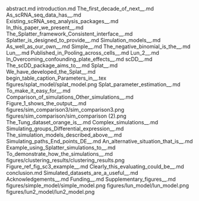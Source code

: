 abstract.md
introduction.md
The_first_decade_of_next__.md
As_scRNA_seq_data_has__.md
Existing_scRNA_seq_analysis_packages__.md
In_this_paper_we_present__.md
The_Splatter_framework_Consistent_interface__.md
Splatter_is_designed_to_provide__.md
Simulation_models__.md
As_well_as_our_own__.md
Simple__.md
The_negative_binomial_is_the__.md
Lun__.md
Published_in_Pooling_across_cells__.md
Lun_2__.md
In_Overcoming_confounding_plate_effects__.md
scDD__.md
The_scDD_package_aims_to__.md
Splat__.md
We_have_developed_the_Splat__.md
begin_table_caption_Parameters_in__.tex
figures/splat_model/splat_model.png
Splat_parameter_estimation__.md
To_make_it_easy_for__.md
Comparison_of_simulations_Other_simulations__.md
Figure_1_shows_the_output__.md
figures/sim_comparison3/sim_comparison3.png
figures/sim_comparison/sim_comparison (2).png
The_Tung_dataset_orange_is__.md
Complex_simulations__.md
Simulating_groups_Differential_expression__.md
The_simulation_models_described_above__.md
Simulating_paths_End_points_DE__.md
An_alternative_situation_that_is__.md
Example_using_Splatter_simulations_to__.md
To_demonstrate_how_the_simulations__.md
figures/clustering_results/clustering_results.png
Figure_ref_fig_sc3_example__.md
Clearly_this_evaluating_could_be__.md
conclusion.md
Simulated_datasets_are_a_useful__.md
Acknowledgements__.md
Funding__.md
Supplementary_figures__.md
figures/simple_model/simple_model.png
figures/lun_model/lun_model.png
figures/lun2_model/lun2_model.png